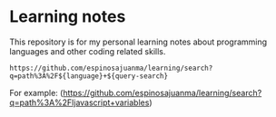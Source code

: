# Learning notes

This repository is for my personal learning notes about programming
languages and other coding related skills.

`https://github.com/espinosajuanma/learning/search?q=path%3A%2F${language}+${query-search}`

For example:
(https://github.com/espinosajuanma/learning/search?q=path%3A%2Fljavascript+variables)
